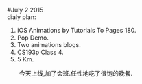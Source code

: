 #July 2 2015  
dialy plan:  
1. iOS Animations by Tutorials To Pages 180.  
2. Pop Demo.  
3. Two animations blogs.  
4. CS193p Class 4.  
5. 5 Km.  

&emsp;&emsp;今天上线,加了会班.任性地吃了很饱的晚餐.  

